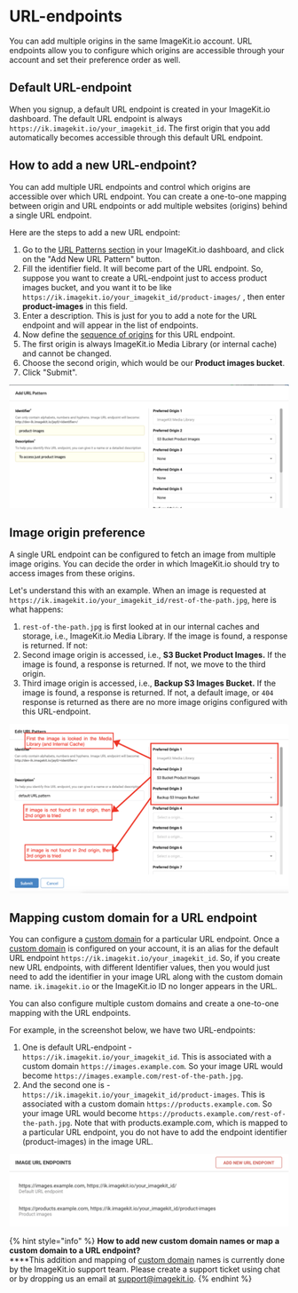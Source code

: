 # URL-endpoints

You can add multiple origins in the same ImageKit.io account. URL endpoints allow you to configure which origins are accessible through your account and set their preference order as well.

## Default URL-endpoint

When you signup, a default URL endpoint is created in your ImageKit.io dashboard. The default URL endpoint is always `https://ik.imagekit.io/your_imagekit_id`. The first origin that you add automatically becomes accessible through this default URL endpoint.

## How to add a new URL-endpoint?

You can add multiple URL endpoints and control which origins are accessible over which URL endpoint. You can create a one-to-one mapping between origin and URL endpoints or add multiple websites (origins) behind a single URL endpoint.

Here are the steps to add a new URL endpoint:

1. Go to the [URL Patterns section](https://imagekit.io/dashboard#url-patterns) in your ImageKit.io dashboard, and click on the "Add New URL Pattern" button.
2. Fill the identifier field. It will become part of the URL endpoint. So, suppose you want to create a URL-endpoint just to access product images bucket, and you want it to be like `https://ik.imagekit.io/your_imagekit_id/product-images/`  , then enter **product-images** in this field.
3. Enter a description. This is just for you to add a note for the URL endpoint and will appear in the list of endpoints.
4. Now define the [sequence of origins](url-endpoints.md#image-origin-preference) for this URL endpoint.
5. The first origin is always ImageKit.io Media Library (or internal cache) and cannot be changed.
6. Choose the second origin, which would be our **Product images bucket**.
7. Click "Submit".

![Add a URL pattern exclusive for one category (eg. product images)](<../.gitbook/assets/image (7).png>)

## Image origin preference

A single URL endpoint can be configured to fetch an image from multiple image origins. You can decide the order in which ImageKit.io should try to access images from these origins.

Let's understand this with an example. When an image is requested at `https://ik.imagekit.io/your_imagekit_id/rest-of-the-path.jpg`, here is what happens:

1. `rest-of-the-path.jpg` is first looked at in our internal caches and storage, i.e., ImageKit.io Media Library. If the image is found, a response is returned. If not:
2. Second image origin is accessed, i.e., **S3 Bucket Product Images.** If the image is found, a response is returned. If not, we move to the third origin.
3. Third image origin is accessed, i.e., **Backup S3 Images Bucket.** If the image is found, a response is returned. If not, a default image, or `404` response is returned as there are no more image origins configured with this URL-endpoint.

![Image Origin Preference](<../.gitbook/assets/image (8).png>)

## Mapping custom domain for a URL endpoint

You can configure a [custom domain](../testing-and-infrastructure-setup/using-custom-domain-name.md) for a particular URL endpoint. Once a [custom domain](../testing-and-infrastructure-setup/using-custom-domain-name.md) is configured on your account, it is an alias for the default URL endpoint `https://ik.imagekit.io/your_imagekit_id`. So, if you create new URL endpoints, with different Identifier values, then you would just need to add the identifier in your image URL along with the custom domain name. `ik.imagekit.io` or the ImageKit.io ID no longer appears in the URL.

You can also configure multiple custom domains and create a one-to-one mapping with the URL endpoints.

For example, in the screenshot below, we have two URL-endpoints:

1. One is default URL-endpoint - `https://ik.imagekit.io/your_imagekit_id`. This is associated with a custom domain `https://images.example.com`. So your image URL would become `https://images.example.com/rest-of-the-path.jpg`.
2. And the second one is  - `https://ik.imagekit.io/your_imagekit_id/product-images`. This is associated with a custom domain `https://products.example.com`. So your image URL would become `https://products.example.com/rest-of-the-path.jpg`. Note that with products.example.com, which is mapped to a particular URL endpoint, you do not have to add the endpoint identifier (product-images) in the image URL.

![Custom domain mapping with URL-endpoints](../.gitbook/assets/kmnj8dvxjtf8azd6tq7p.png)

{% hint style="info" %}
**How to add new custom domain names or map a custom domain to a URL endpoint?**\
****This addition and mapping of [custom domain](../testing-and-infrastructure-setup/using-custom-domain-name.md) names is currently done by the ImageKit.io support team. Please create a support ticket using chat or by dropping us an email at support@imagekit.io.
{% endhint %}
